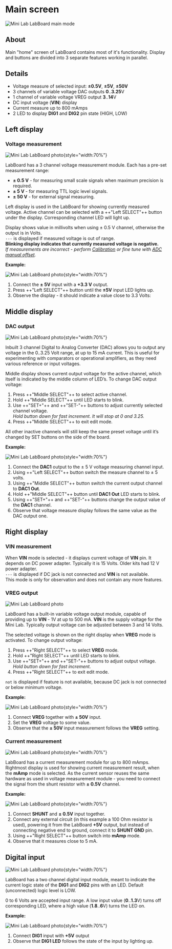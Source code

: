 # Main screen

![Mini Lab LabBoard main mode](/assets/images/mini-lab/labboard-main-mode.png)

## About

Main "home" screen of LabBoard contains most of it's functionality. Display and buttons are divided into 3 separate features working in parallel.

## Details

- Voltage measure of selected input: **±0.5V**, **±5V**, **±50V**
- 3 channels of variable voltage DAC outputs **0**..**3.25**V
- 1 channel of variable voltage VREG output **3**..**14**V
- DC input voltage (**VIN**) display
- Current measure up to 800 mAmps
- 2 LED to display **DIG1** and **DIG2** pin state (HIGH, LOW)

## Left display

### Voltage measurement

![Mini Lab LabBoard photo](/assets/images/mini-lab/labboard-main-mode-voltage.png){style="width:70%"}

LabBoard has a 3 channel voltage measurement module. Each has a pre-set measurement range:

- **± 0.5 V** - for measuring small scale signals when maximum precision is required.
- **± 5 V** - for measuring TTL logic level signals.
- **± 50 V** - for external signal measuring.

Left display is used in the LabBoard for showing currently measured voltage. Active channel can be selected with a ++"Left SELECT"++ button under the display. Corresponding channel LED will light up.

Display shows value in millivolts when using ± 0.5 V channel, otherwise the output is in Volts.  
`---` is displayed if measured voltage is out of range.  
**Blinking display indicates that currently measured voltage is negative.**  
_If measurements are incorrect - perform [Calibration](/labboard/features/setup/#calibration) or fine tune with [ADC manual offset](/labboard/features/setup/#adc-offset)._

**Example:**

![Mini Lab LabBoard photo](/assets/images/mini-lab/labboard-main-mode-voltage-example.png){style="width:70%"}

1. Connect the **± 5V** input with a **+3.3 V** output.
2. Press ++"Left SELECT"++ button until the **±5V** input LED lights up.
3. Observe the display - it should indicate a value close to 3.3 Volts:

## Middle display

### DAC output

![Mini Lab LabBoard photo](/assets/images/mini-lab/labboard-main-mode-dac.png){style="width:70%"}

Inbuilt 3 channel Digital to Analog Converter (DAC) allows you to output any voltage in the 0..3.25 Volt range, at up to 15 mA current. This is useful for experimenting with comparators or operational amplifiers, as they need various reference or input voltages.

Middle display shows current output voltage for the active channel, which itself is indicated by the middle column of LED’s. To change DAC output voltage:

1. Press ++"Middle SELECT"++ to select active channel.
1. Hold ++"Middle SELECT"++ until LED starts to blink.
1. Use ++"SET\+"++ and ++"SET\-"++ buttons to adjust currently selected channel voltage.  
_Hold button down for fast increment. It will stop at 0 and 3.25._
1. Press ++"Middle SELECT"++ to exit edit mode.

All other inactive channels will still keep the same preset voltage until it’s changed by SET buttons on the side of the board.

**Example:**

![Mini Lab LabBoard photo](/assets/images/mini-lab/labboard-main-mode-dac-example.png){style="width:70%"}

1. Connect the **DAC1** output to the ± 5 V voltage measuring channel input.
1. Using ++"Left SELECT"++ button switch the measure channel to ± 5 volts.
1. Using ++"Middle SELECT"++ button switch the current output channel to **DAC1 Out**.
1. Hold ++"Middle SELECT"++ button until **DAC1 Out** LED starts to blink.
1. Using ++"SET\+"++ and ++"SET\-"++ buttons change the output value of the **DAC1** channel.
1. Observe that voltage measure display follows the same value as the DAC output one.

## Right display

### VIN measurement

When **VIN** mode is selected - it displays current voltage of **VIN** pin. It depends on DC power adapter. Typically it is 15 Volts. Older kits had 12 V power adapter.  
`---` is displayed if DC jack is not connected and **VIN** is not available.  
This mode is only for observation and does not contain any more features.

### VREG output

![Mini Lab LabBoard photo](/assets/images/mini-lab/labboard-main-mode-vreg.png)

LabBoard has a built-in variable voltage output module, capable of providing up to **VIN** - 1V at up to 500 mA. **VIN** is the supply voltage for the Mini Lab. Typically output voltage can be adjusted between 3 and 14 Volts.

The selected voltage is shown on the right display when **VREG** mode is activated. To change output voltage:

1. Press ++"Right SELECT"++ to select **VREG** mode.
1. Hold ++"Right SELECT"++ until LED starts to blink.
1. Use ++"SET\+"++ and ++"SET\-"++ buttons to adjust output voltage.  
_Hold button down for fast increment._
1. Press ++"Right SELECT"++ to exit edit mode.

`not` is displayed if feature is not available, because DC jack is not connected or below minimum voltage.

**Example:**

![Mini Lab LabBoard photo](/assets/images/mini-lab/labboard-main-mode-vreg-example.png){style="width:70%"}

1. Connect **VREG** together with **± 50V** input.
2. Set the **VREG** voltage to some value.
3. Observe that the **± 50V** input measurement follows the **VREG** setting.

### Current measurement

![Mini Lab LabBoard photo](/assets/images/mini-lab/labboard-main-mode-current.png){style="width:70%"}

LabBoard has a current measurement module for up to 800 mAmps. Rightmost display is used for showing current measurement result, when the **mAmp** mode is selected. As the current sensor reuses the same hardware as used in voltage measurement module - you need to connect the signal from the shunt resistor with **± 0.5V** channel.

**Example:**

![Mini Lab LabBoard photo](/assets/images/mini-lab/labboard-main-mode-current-example.png){style="width:70%"}

1. Connect **SHUNT** and **± 0.5V** input together.
1. Connect any external circuit (in this example a 100 Ohm resistor is used), powering it from the LabBoard **+5V** output, but instead of connecting negative end to ground, connect it to **SHUNT GND** pin.
1. Using ++"Right SELECT"++ button switch into **mAmp** mode.
1. Observe that it measures close to 5 mA.

## Digital input

![Mini Lab LabBoard photo](/assets/images/mini-lab/labboard-main-mode-digital.png){style="width:70%"}

LabBoard has a two channel digital input module, meant to indicate the current logic state of the **DIG1** and **DIG2** pins with an LED. Default (unconnected) logic level is LOW.

0 to 6 Volts are accepted input range. A low input value (**0**..**1.3**V) turns off corresponding LED, where a high value (**1.8**..**6**V) turns the LED on.  

**Example:**

![Mini Lab LabBoard photo](/assets/images/mini-lab/labboard-main-mode-digital-example.png){style="width:70%"}

1. Connect **DIG1** input with **+5V** output
2. Observe that **DIG1 LED** follows the state of the input by lighting up.
